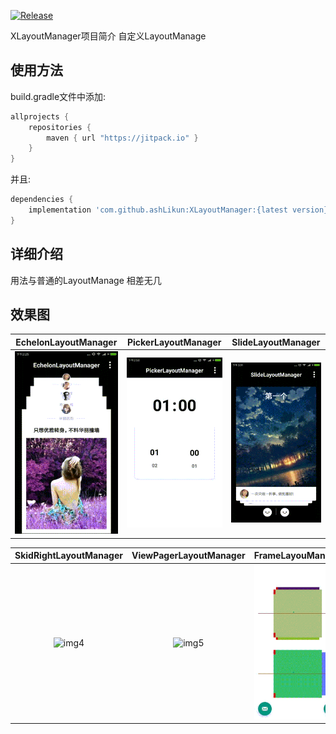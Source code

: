 [![Release](https://jitpack.io/v/ashLikun/XLayoutManager.svg)](https://jitpack.io/#ashLikun/XLayoutManager)

XLayoutManager项目简介
    自定义LayoutManage
## 使用方法

build.gradle文件中添加:
```gradle
allprojects {
    repositories {
        maven { url "https://jitpack.io" }
    }
}
```
并且:

```gradle
dependencies {
    implementation 'com.github.ashLikun:XLayoutManager:{latest version}'
}
```

## 详细介绍
用法与普通的LayoutManage 相差无几


## 效果图
| EchelonLayoutManager | PickerLayoutManager | SlideLayoutManager |
| :----: | :---:| :---:|
|![img1](art/img1.gif) |  ![img2](art/img2.gif) | ![img3](art/img3.gif)|

| SkidRightLayoutManager | ViewPagerLayoutManager | FrameLayouManage |
| :---:| :---:|:---:|
|![img4](art/img4.gif) |  ![img5](art/img5.gif) | ![img6](art/img6.gif)|